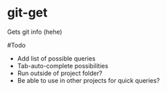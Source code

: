 # git-get
Gets git info (hehe)

#Todo
* Add list of possible queries
* Tab-auto-complete possibilities
* Run outside of project folder?
* Be able to use in other projects for quick queries?

